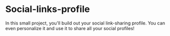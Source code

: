 # Social-links-profile
In this small project, you'll build out your social link-sharing profile. You can even personalize it and use it to share all your social profiles!
